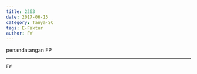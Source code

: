 ```yaml
---
title: 2263
date: 2017-06-15
category: Tanya-SC
tags: E-Faktur
author: FW
---
```


penandatangan FP

---



`FW`

